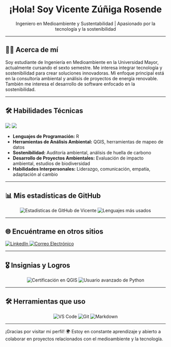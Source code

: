 <h1 align="center">¡Hola! Soy Vicente Zúñiga Rosende </h1>
<p align="center">Ingeniero en Medioambiente y Sustentabilidad | Apasionado por la tecnología y la sostenibilidad </p>

---

## 👨‍💻 Acerca de mí
Soy estudiante de Ingeniería en Medioambiente en la Universidad Mayor, actualmente cursando el sexto semestre. Me interesa integrar tecnología y sostenibilidad para crear soluciones innovadoras. Mi enfoque principal está en la consultoría ambiental y análisis de proyectos de energía renovable. También me interesa el desarrollo de software enfocado en la sostenibilidad.

---

## 🛠 Habilidades Técnicas
<p align="left">
  <img src="https://img.shields.io/badge/R-276DC3?style=for-the-badge&logo=r&logoColor=white" />
  <img src="https://img.shields.io/badge/QGIS-3A5FCD?style=for-the-badge&logo=qgis&logoColor=white" />
</p>

- **Lenguajes de Programación:** R
- **Herramientas de Análisis Ambiental:** QGIS, herramientas de mapeo de datos
- **Sostenibilidad:** Auditoría ambiental, análisis de huella de carbono
- **Desarrollo de Proyectos Ambientales:** Evaluación de impacto ambiental, estudios de biodiversidad
- **Habilidades Interpersonales:** Liderazgo, comunicación, empatía, adaptación al cambio

---


## 📊 Mis estadísticas de GitHub
<p align="center">
  <img src="https://github-readme-stats.vercel.app/api?username=tuusuario&show_icons=true&theme=dracula" alt="Estadísticas de GitHub de Vicente" />
  <img src="https://github-readme-stats.vercel.app/api/top-langs/?username=tuusuario&layout=compact&theme=dracula" alt="Lenguajes más usados" />
</p>

---

## 🌐 Encuéntrame en otros sitios
<p align="left">
  <a href="https://www.linkedin.com/in/tuusuario" target="_blank">
    <img src="https://img.shields.io/badge/LinkedIn-0077B5?style=for-the-badge&logo=linkedin&logoColor=white" alt="LinkedIn" />
  </a>
  <a href="mailto:vicentezrosende@gmail.com" target="_blank">
    <img src="https://img.shields.io/badge/Correo%20Electrónico-D14836?style=for-the-badge&logo=gmail&logoColor=white" alt="Correo Electrónico" />
  </a>
</p>

---

## 🎖 Insignias y Logros
<p align="center">
  <img src="https://img.shields.io/badge/QGIS-User%20Certified-brightgreen" alt="Certificación en QGIS" />
  <img src="https://img.shields.io/badge/Python-Professional-blue" alt="Usuario avanzado de Python" />
</p>

---

## 🛠 Herramientas que uso
<p align="center">
  <img src="https://img.shields.io/badge/VS%20Code-007ACC?style=for-the-badge&logo=visual-studio-code&logoColor=white" alt="VS Code" />
  <img src="https://img.shields.io/badge/Git-F05032?style=for-the-badge&logo=git&logoColor=white" alt="Git" />
  <img src="https://img.shields.io/badge/Markdown-000000?style=for-the-badge&logo=markdown&logoColor=white" alt="Markdown" />
</p>

---

¡Gracias por visitar mi perfil! 🌍 Estoy en constante aprendizaje y abierto a colaborar en proyectos relacionados con el medioambiente y la tecnología.

